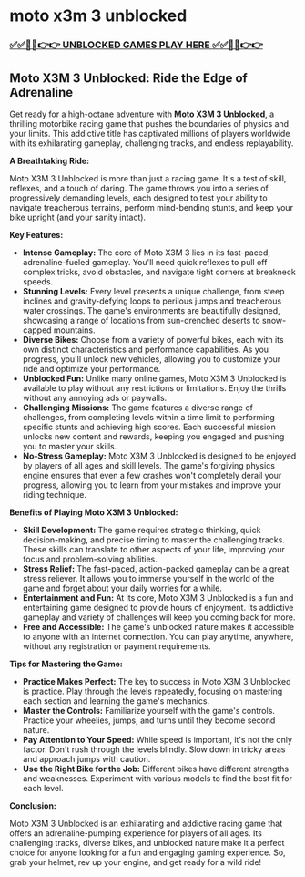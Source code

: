 # moto x3m 3 unblocked

### [✅✅🔴🔴👉👉 UNBLOCKED GAMES PLAY HERE ✅✅🔴🔴👉👉](https://topstoryindia.com)

##  Moto X3M 3 Unblocked: Ride the Edge of Adrenaline  

Get ready for a high-octane adventure with **Moto X3M 3 Unblocked**, a thrilling motorbike racing game that pushes the boundaries of physics and your limits. This addictive title has captivated millions of players worldwide with its exhilarating gameplay, challenging tracks, and endless replayability. 

**A Breathtaking Ride:**

Moto X3M 3 Unblocked is more than just a racing game. It's a test of skill, reflexes, and a touch of daring. The game throws you into a series of progressively demanding levels, each designed to test your ability to navigate treacherous terrains, perform mind-bending stunts, and keep your bike upright (and your sanity intact). 

**Key Features:**

* **Intense Gameplay:**  The core of Moto X3M 3 lies in its fast-paced, adrenaline-fueled gameplay. You'll need quick reflexes to pull off complex tricks, avoid obstacles, and navigate tight corners at breakneck speeds. 
* **Stunning Levels:**  Every level presents a unique challenge, from steep inclines and gravity-defying loops to perilous jumps and treacherous water crossings. The game's environments are beautifully designed, showcasing a range of locations from sun-drenched deserts to snow-capped mountains.
* **Diverse Bikes:**  Choose from a variety of powerful bikes, each with its own distinct characteristics and performance capabilities. As you progress, you'll unlock new vehicles, allowing you to customize your ride and optimize your performance.
* **Unblocked Fun:** Unlike many online games, Moto X3M 3 Unblocked is available to play without any restrictions or limitations. Enjoy the thrills without any annoying ads or paywalls.
* **Challenging Missions:** The game features a diverse range of challenges, from completing levels within a time limit to performing specific stunts and achieving high scores. Each successful mission unlocks new content and rewards, keeping you engaged and pushing you to master your skills.
* **No-Stress Gameplay:**  Moto X3M 3 Unblocked is designed to be enjoyed by players of all ages and skill levels. The game's forgiving physics engine ensures that even a few crashes won't completely derail your progress, allowing you to learn from your mistakes and improve your riding technique.

**Benefits of Playing Moto X3M 3 Unblocked:**

* **Skill Development:** The game requires strategic thinking, quick decision-making, and precise timing to master the challenging tracks. These skills can translate to other aspects of your life, improving your focus and problem-solving abilities.
* **Stress Relief:**  The fast-paced, action-packed gameplay can be a great stress reliever.  It allows you to immerse yourself in the world of the game and forget about your daily worries for a while.
* **Entertainment and Fun:**  At its core, Moto X3M 3 Unblocked is a fun and entertaining game designed to provide hours of enjoyment. Its addictive gameplay and variety of challenges will keep you coming back for more.
* **Free and Accessible:** The game's unblocked nature makes it accessible to anyone with an internet connection.  You can play anytime, anywhere, without any registration or payment requirements.

**Tips for Mastering the Game:**

* **Practice Makes Perfect:**  The key to success in Moto X3M 3 Unblocked is practice.  Play through the levels repeatedly, focusing on mastering each section and learning the game's mechanics.
* **Master the Controls:**  Familiarize yourself with the game's controls.  Practice your wheelies, jumps, and turns until they become second nature.
* **Pay Attention to Your Speed:**  While speed is important, it's not the only factor.  Don't rush through the levels blindly.  Slow down in tricky areas and approach jumps with caution.
* **Use the Right Bike for the Job:**  Different bikes have different strengths and weaknesses.  Experiment with various models to find the best fit for each level.

**Conclusion:**

Moto X3M 3 Unblocked is an exhilarating and addictive racing game that offers an adrenaline-pumping experience for players of all ages.  Its challenging tracks, diverse bikes, and unblocked nature make it a perfect choice for anyone looking for a fun and engaging gaming experience. So, grab your helmet, rev up your engine, and get ready for a wild ride! 
